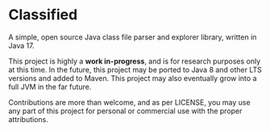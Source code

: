 # Classified
A simple, open source Java class file parser and explorer library, written in Java 17.

This project is highly a **work in-progress**, and is for research purposes only at this time. In the future, this project may be ported to Java 8 and other LTS versions and added to Maven. This project may also eventually grow into a full JVM in the far 
future.

Contributions are more than welcome, and as per LICENSE, you may use any part of this project for personal or 
commercial use with the proper attributions.
